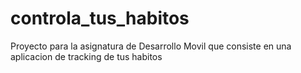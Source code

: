 # controla_tus_habitos
Proyecto para la asignatura de Desarrollo Movil que consiste en una aplicacion de tracking de tus habitos
